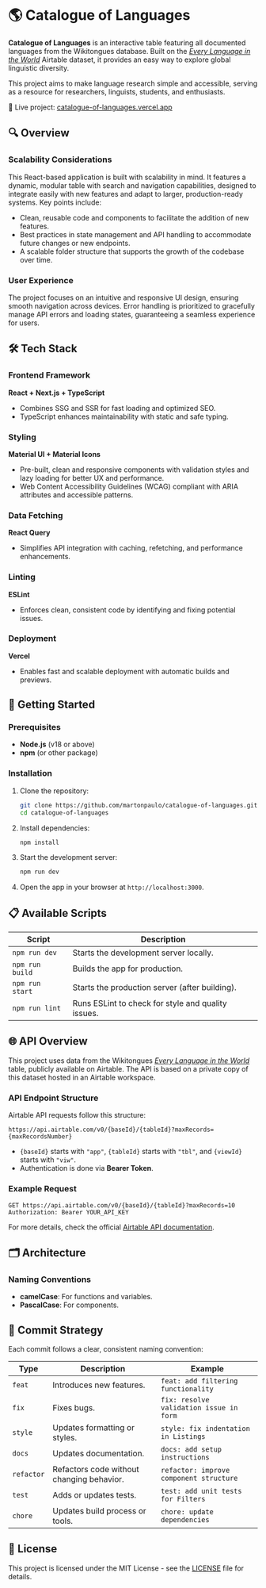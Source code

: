 # 🌎 Catalogue of Languages

**Catalogue of Languages** is an interactive table featuring all documented languages from the Wikitongues database. Built on the [_Every Language in the World_](https://www.airtable.com/universe/exph5qycoKpX7tPwO/every-language-in-the-world) Airtable dataset, it provides an easy way to explore global linguistic diversity.

This project aims to make language research simple and accessible, serving as a resource for researchers, linguists, students, and enthusiasts.

🔗 Live project: [catalogue-of-languages.vercel.app](https://catalogue-of-languages.vercel.app/)

## 🔍 Overview

### Scalability Considerations

This React-based application is built with scalability in mind. It features a dynamic, modular table with search and navigation capabilities, designed to integrate easily with new features and adapt to larger, production-ready systems. Key points include:

- Clean, reusable code and components to facilitate the addition of new features.
- Best practices in state management and API handling to accommodate future changes or new endpoints.
- A scalable folder structure that supports the growth of the codebase over time.

### User Experience

The project focuses on an intuitive and responsive UI design, ensuring smooth navigation across devices. Error handling is prioritized to gracefully manage API errors and loading states, guaranteeing a seamless experience for users.

## 🛠️ Tech Stack

### Frontend Framework

**React + Next.js + TypeScript**

- Combines SSG and SSR for fast loading and optimized SEO.
- TypeScript enhances maintainability with static and safe typing.

### Styling

**Material UI + Material Icons**

- Pre-built, clean and responsive components with validation styles and lazy loading for better UX and performance.
- Web Content Accessibility Guidelines (WCAG) compliant with ARIA attributes and accessible patterns.

### Data Fetching

**React Query**

- Simplifies API integration with caching, refetching, and performance enhancements.

### Linting

**ESLint**

- Enforces clean, consistent code by identifying and fixing potential issues.

### Deployment

**Vercel**

- Enables fast and scalable deployment with automatic builds and previews.

## 🚀 Getting Started

### Prerequisites

- **Node.js** (v18 or above)
- **npm** (or other package)

### Installation

1. Clone the repository:

   ```bash
   git clone https://github.com/martonpaulo/catalogue-of-languages.git
   cd catalogue-of-languages
   ```

2. Install dependencies:

   ```bash
   npm install
   ```

3. Start the development server:

   ```bash
   npm run dev
   ```

4. Open the app in your browser at `http://localhost:3000`.

## 📋 Available Scripts

| Script          | Description                                        |
| --------------- | -------------------------------------------------- |
| `npm run dev`   | Starts the development server locally.             |
| `npm run build` | Builds the app for production.                     |
| `npm run start` | Starts the production server (after building).     |
| `npm run lint`  | Runs ESLint to check for style and quality issues. |

## 🌐 API Overview

This project uses data from the Wikitongues [_Every Language in the World_](https://www.airtable.com/universe/exph5qycoKpX7tPwO/every-language-in-the-world) table, publicly available on Airtable. The API is based on a private copy of this dataset hosted in an Airtable workspace.

### API Endpoint Structure

Airtable API requests follow this structure:

```
https://api.airtable.com/v0/{baseId}/{tableId}?maxRecords={maxRecordsNumber}
```

- `{baseId}` starts with `"app"`, `{tableId}` starts with `"tbl"`, and `{viewId}` starts with `"viw"`.
- Authentication is done via **Bearer Token**.

### Example Request

```http
GET https://api.airtable.com/v0/{baseId}/{tableId}?maxRecords=10
Authorization: Bearer YOUR_API_KEY
```

For more details, check the official [Airtable API documentation](https://airtable.com/developers/web/api/).

## 🗂️ Architecture

### Naming Conventions

- **camelCase**: For functions and variables.
- **PascalCase**: For components.

## 🔖 Commit Strategy

Each commit follows a clear, consistent naming convention:

| Type       | Description                               | Example                                 |
| ---------- | ----------------------------------------- | --------------------------------------- |
| `feat`     | Introduces new features.                  | `feat: add filtering functionality`     |
| `fix`      | Fixes bugs.                               | `fix: resolve validation issue in form` |
| `style`    | Updates formatting or styles.             | `style: fix indentation in Listings`    |
| `docs`     | Updates documentation.                    | `docs: add setup instructions`          |
| `refactor` | Refactors code without changing behavior. | `refactor: improve component structure` |
| `test`     | Adds or updates tests.                    | `test: add unit tests for Filters`      |
| `chore`    | Updates build process or tools.           | `chore: update dependencies`            |

## 📄 License

This project is licensed under the MIT License - see the [LICENSE](LICENSE) file for details.
